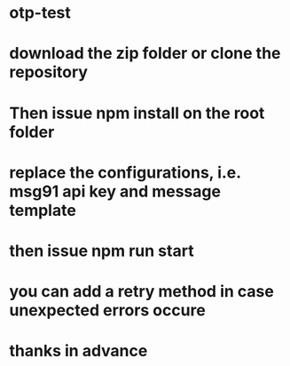 # otp-test
# download the zip folder or clone the repository
# Then issue npm install on the root folder
# replace the configurations, i.e. msg91 api key and message template
# then issue npm run start
# you can add a retry method in case unexpected errors occure
# thanks in advance
